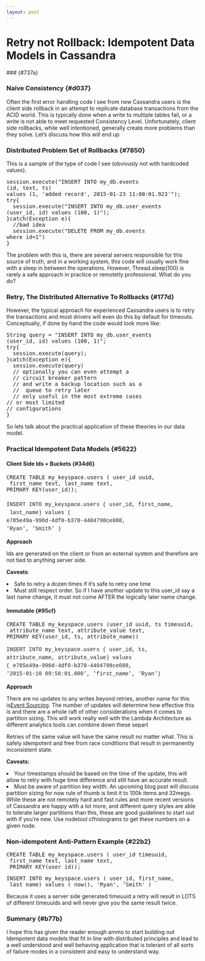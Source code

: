 ```yaml
---
layout: post
---
```

<h1>Retry not Rollback: Idempotent Data Models in Cassandra</h1>
###  {#737a}

### Naive Consistency {#d037}

<p id="fad8">
  Often the first error handling code I see from new Cassandra users is the client side rollback in an attempt to replicate database transactions from the ACID world. This is typically done when a write to multiple tables fail, or a write is not able to meet requested Consistency Level. Unfortunately, client side rollbacks, while well intentioned, generally create more problems than they solve. Let’s discuss how this will end up
</p>

### Distributed Problem Set of Rollbacks {#7850}

<p id="c7fd">
  This is a sample of the type of code I see (obviously not with hardcoded values).
</p>

<pre name="511f">session.execute("INSERT INTO my_db.events 
(id, text, ts) 
values (1, 'added record', 2015-01-23 11:00:01.923'");
try{
  session.execute("INSERT INTO my_db.user_events 
(user_id, id) values (100, 1)");
}catch(Exception e){
  //bad idea 
  session.execute("DELETE FROM my_db.events 
where id=1")
}</pre>

<p id="e4b6">
  The problem with this is, there are several servers responsible for this source of truth, and in a working system, this code will usually work fine with a sleep in between the operations. However, Thread.sleep(100) is rarely a safe approach in practice or remotetly professional. What do you do?
</p>

### Retry, The Distributed Alternative To Rollbacks {#177d}

<p id="df6d">
  However, the typical approach for experienced Cassandra users is to retry the transactions and most drivers will even do this by default for timeouts. Conceptually, if done by hand the code would look more like:
</p>

<pre name="ace3">String query = "INSERT INTO my_db.user_events 
(user_id, id) values (100, 1)";
try{
  session.execute(query);
}catch(Exception e){
  session.execute(query)
  // optionally you can even attempt a
  // circuit breaker pattern
  // and write a backup location such as a
  //  queue to retry later
  // only useful in the most extreme cases 
// or most limited          
// configurations
}</pre>

<p id="bb2d">
  So lets talk about the practical application of these theories in our data model.
</p>

### Practical Idempotent Data Models {#5622}

#### Client Side Ids + Buckets {#34d6}

<pre name="95d4">CREATE TABLE my_keyspace.users ( user_id uuid,
 first_name text, last_name text, 
PRIMARY KEY(user_id));
<span style="color: #222222; font-family: 'Courier 10 Pitch', Courier, monospace; line-height: 21px;">
INSERT INTO my_keyspace.users ( user_id, first_name,
 last_name) values ( 
e785e49a-996d-4df0-b378-4404798ce088, 
'Ryan', 'Smith' )</span></pre>

<p id="b272">
  <strong>Approach</strong>
</p>

<p id="ccb9">
  Ids are generated on the client or from an external system and therefore are not tied to anything server side.
</p>

<p id="8d7e">
  <strong>Caveats</strong>:
</p>

<li id="d463">
  Safe to retry a dozen times if it’s safe to retry one time
</li>
<li id="2661">
  Must still respect order. So if I have another update to this user_id say a last name change, it must not come AFTER the logically later name change.
</li>

#### Immutable {#95cf}

<pre name="ac4d">CREATE TABLE my_keyspace.users (user_id uuid, ts timeuuid,
 attribute_name text, attribute_value text, 
PRIMARY KEY(user_id, ts, attribute_name))

<span style="color: #222222; font-family: 'Courier 10 Pitch', Courier, monospace; line-height: 21px;">INSERT INTO my_keyspace.users ( user_id, ts, 
attribute_name, attribute_value) values 
( e785e49a-996d-4df0-b378-4404798ce088, 
'2015-01-10 09:56:01.000', 'first_name', 'Ryan')</span></pre>

<p id="692d">
  <strong>Approach</strong>
</p>

<p id="bc09">
  There are no updates to any writes beyond retries, another name for this is<a href="http://martinfowler.com/eaaDev/EventSourcing.html" rel="nofollow" data-href="http://martinfowler.com/eaaDev/EventSourcing.html">Event Sourcing</a>. The number of updates will determine how effective this is and there are a whole raft of other considerations when it comes to partition sizing. This will work really well with the Lambda Architecture as different analytics tools can combine down these separt
</p>

<p id="b495">
  Retries of the same value will have the same result no matter what. This is safely idempotent and free from race conditions that result in permanently inconsistent state.
</p>

<p id="96e0">
  <strong>Caveats:</strong>
</p>

<li id="e643">
  Your timestamps should be based on the time of the update, this will allow to retry with huge time difference and still have an accurate result.
</li>
<li id="c22a">
  Must be aware of partition key width. An upcoming blog post will discuss partition sizing for now rule of thumb is limit it to 100k items and 32megs. While these are not remotely hard and fast rules and more recent versions of Cassandra are happy with a lot more, and different query styles are able to tolerate larger partitions than this, these are good guidelines to start out with if you’re new. Use nodetool cfhistograms <keyspace> <table> to get these numbers on a given node.
</li>

### Non-idempotent Anti-Pattern Example {#22b2}

<pre name="e8cb">CREATE TABLE my_keyspace.users ( user_id timeuuid,
 first_name text, last_name text,
 PRIMARY KEY(user_id));</pre>

<pre name="d1f2">INSERT INTO my_keyspace.users ( user_id, first_name,
 last_name) values ( now(), 'Ryan', 'Smith' )</pre>

<p id="f203">
  Because it uses a server side generated timeuuid a retry will result in LOTS of different timeuuids and will never give you the same result twice.
</p>

### Summary {#b77b}

<p id="c159">
  I hope this has given the reader enough ammo to start building out Idempotent data models that fit in line with distributed principles and lead to a well understood and well behaving application that is tolerant of all sorts of failure modes in a consistent and easy to understand way.
</p>
